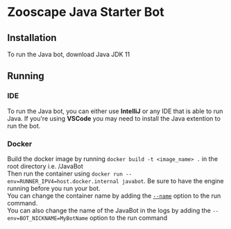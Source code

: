 # Zooscape Java Starter Bot 

## Installation

To run the Java bot, download Java JDK 11

## Running

### IDE
To run the Java bot, you can either use **IntelliJ** or any IDE that is able to run Java. If you're using **VSCode** you may need to install the Java extention to run the bot.

### Docker
Build the docker image by running `docker build -t <image_name> .` in the root directory i.e. /JavaBot  
Then run the container using `docker run --env=RUNNER_IPV4=host.docker.internal javabot`. Be sure to have the engine running before you run your bot.  
You can change the container name by adding the [`--name`](https://docs.docker.com/engine/reference/commandline/run/#name) option to the run command.  
You can also change the name of the JavaBot in the logs by adding the `--env=BOT_NICKNAME=MyBotName` option to the run command  